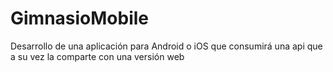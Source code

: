 # GimnasioMobile
Desarrollo de una aplicación para Android o iOS que consumirá una api que a su vez la comparte con una versión web
